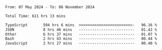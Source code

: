 
<!--START_SECTION:waka-->

```txt
From: 07 May 2024 - To: 06 November 2024

Total Time: 611 hrs 13 mins

TypeScript       594 hrs 6 mins  >>>>>>>>>>>>>>>>>>>>>>>>-   96.16 %
JSON             8 hrs 46 mins   -------------------------   01.42 %
Other            6 hrs 37 mins   -------------------------   01.07 %
Bash             2 hrs 43 mins   -------------------------   00.44 %
JavaScript       2 hrs 27 mins   -------------------------   00.40 %
```

<!--END_SECTION:waka-->

<!--

### Hi there 👋
**Iam-cesar/Iam-cesar** is a ✨ _special_ ✨ repository because its `README.md` (this file) appears on your GitHub profile.

Here are some ideas to get you started:

- 🔭 I’m currently working on ...
- 🌱 I’m currently learning ...
- 👯 I’m looking to collaborate on ...
- 🤔 I’m looking for help with ...
- 💬 Ask me about ...
- 📫 How to reach me: ...
- 😄 Pronouns: ...
- ⚡ Fun fact: ...
-->

